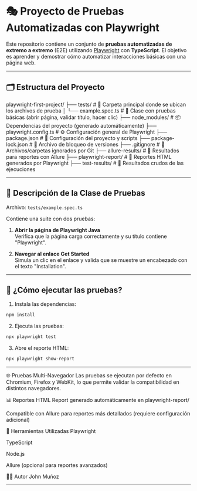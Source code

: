 # 🎭 Proyecto de Pruebas Automatizadas con Playwright

Este repositorio contiene un conjunto de **pruebas automatizadas de extremo a extremo** (E2E) utilizando [Playwright](https://playwright.dev/) con **TypeScript**. El objetivo es aprender y demostrar cómo automatizar interacciones básicas con una página web.

---

## 🗂️ Estructura del Proyecto

playwright-first-project/ ├── tests/ # 📁 Carpeta principal donde se ubican los archivos de prueba │ └── example.spec.ts # 🧪 Clase con pruebas básicas (abrir página, validar título, hacer clic) ├── node_modules/ # 📦 Dependencias del proyecto (generado automáticamente) ├── playwright.config.ts # ⚙️ Configuración general de Playwright ├── package.json # 📜 Configuración del proyecto y scripts ├── package-lock.json # 📜 Archivo de bloqueo de versiones ├── .gitignore # 📄 Archivos/carpetas ignorados por Git ├── allure-results/ # 📁 Resultados para reportes con Allure ├── playwright-report/ # 📁 Reportes HTML generados por Playwright ├── test-results/ # 📁 Resultados crudos de las ejecuciones


---

## 📄 Descripción de la Clase de Pruebas

Archivo: `tests/example.spec.ts`

Contiene una suite con dos pruebas:

1. **Abrir la página de Playwright Java**  
   Verifica que la página carga correctamente y su título contiene "Playwright".

2. **Navegar al enlace Get Started**  
   Simula un clic en el enlace y valida que se muestre un encabezado con el texto "Installation".

---

## 🚀 ¿Cómo ejecutar las pruebas?

1. Instala las dependencias:
```bash
npm install
```

2. Ejecuta las pruebas:
```bash
npx playwright test
```
3. Abre el reporte HTML:
```bash
npx playwright show-report
```
---

🌐 Pruebas Multi-Navegador
Las pruebas se ejecutan por defecto en Chromium, Firefox y WebKit, lo que permite validar la compatibilidad en distintos navegadores.

📊 Reportes
HTML Report generado automáticamente en playwright-report/

Compatible con Allure para reportes más detallados (requiere configuración adicional)

🧪 Herramientas Utilizadas
Playwright

TypeScript

Node.js

Allure (opcional para reportes avanzados)

👨‍💻 Autor
John Muñoz

---